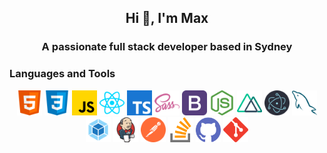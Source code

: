 ## <p align="center">Hi 👋, I'm Max</p>

### <p align="center"> A passionate full stack developer based in Sydney </p>
 
### Languages and Tools
<p align="center">
	<img src="./images/html.svg" width="40" height="40" alt="html" />
	<img src="./images/css.svg" width="40" height="40" alt="css" />
	<img src="./images/javascript.svg" width="40" height="40" alt="javascript" />
        <img src="./images/reactjs.svg" width="40" height="40" alt="react" />
	<img src="./images/typescript.svg" width="40" height="40" alt="typescript" />
	<img src="./images/sass.svg" width="40" height="40" alt="sass" />
	<img src="./images/bootstrap.svg" width="40" height="40" alt="bootstrap" />
	<img src="./images/nodejs.svg" width="40" height="40" alt="node" />
	<img src="./images/nuxtjs.svg" width="40" height="40" alt="nuxt" />
	<img src="./images/electron.svg" width="40" height="40" alt="electron" />
	<img src="./images/mysql.svg" width="40" height="40" alt="mysql" />
	<img src="./images/webpack.svg" width="40" height="40" alt="webpack" />
	<img src="./images/jenkins.svg" width="40" height="40" alt="jenkins" />
	<img src="./images/postman.svg" width="40" height="40" alt="postman" />
	<img src="./images/stack-overflow.svg" width="40" height="40" alt="stack-overflow" />
	<img src="./images/github.svg" width="40" height="40" alt="github" />
	<img src="./images/git.svg" width="40" height="40" alt="git" />
</p>

<!--
**chaoma6/chaoma6** is a ✨ _special_ ✨ repository because its `README.md` (this file) appears on your GitHub profile.
<p align="center"> <img src="https://github-readme-stats.vercel.app/api?username=chaoma6&show_icons=true&theme=gotham" alt="chaoma6" /></p>
Here are some ideas to get you started:

- 🔭 I’m currently working on ...
- 🌱 I’m currently learning ...
- 👯 I’m looking to collaborate on ...
- 🤔 I’m looking for help with ...
- 💬 Ask me about ...
- 📫 How to reach me: ...
- 😄 Pronouns: ...
- ⚡ Fun fact: ...
-->
